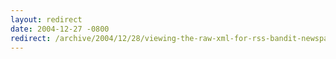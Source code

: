 ```yaml
---
layout: redirect
date: 2004-12-27 -0800
redirect: /archive/2004/12/28/viewing-the-raw-xml-for-rss-bandit-newspaper-views-using-an-identity-transformation.aspx/
---
```

